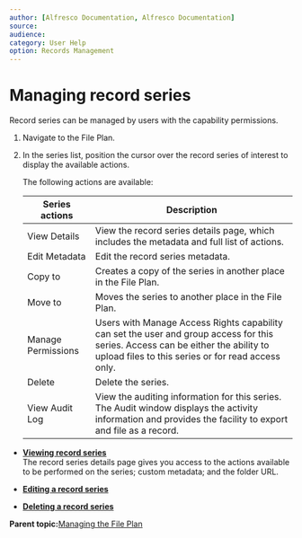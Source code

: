 ```yaml
---
author: [Alfresco Documentation, Alfresco Documentation]
source: 
audience: 
category: User Help
option: Records Management
---
```


# Managing record series

Record series can be managed by users with the capability permissions.

1.  Navigate to the File Plan.

2.  In the series list, position the cursor over the record series of interest to display the available actions.

    The following actions are available:

    |Series actions|Description|
    |--------------|-----------|
    |View Details|View the record series details page, which includes the metadata and full list of actions.|
    |Edit Metadata|Edit the record series metadata.|
    |Copy to|Creates a copy of the series in another place in the File Plan.|
    |Move to|Moves the series to another place in the File Plan.|
    |Manage Permissions|Users with Manage Access Rights capability can set the user and group access for this series. Access can be either the ability to upload files to this series or for read access only.|
    |Delete|Delete the series.|
    |View Audit Log|View the auditing information for this series. The Audit window displays the activity information and provides the facility to export and file as a record.|


-   **[Viewing record series](../tasks/rm-recordseries-view.md)**  
The record series details page gives you access to the actions available to be performed on the series; custom metadata; and the folder URL.
-   **[Editing a record series](../tasks/rm-recordseries-edit.md)**  

-   **[Deleting a record series](../tasks/rm-recordseries-delete.md)**  


**Parent topic:**[Managing the File Plan](../concepts/rm-fileplan-manage.md)

